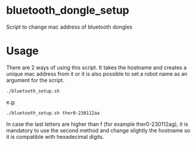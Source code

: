 # bluetooth_dongle_setup
Script to change mac address of bluetooth dongles

# Usage
There are 2 ways of using this script. 
It takes the hostname and creates a unique mac address from it or it is also possible to set a robot name as an argument for the script. 

```
./bluetooth_setup.sh
```

e.g:
```
./bluetooth_setup.sh ther0-230112aa
```

In case the last letters are higher than f (for example ther0-230112ag), it is mandatory to use the second method and change slightly the hostname so it is compatible with hexadecimal digits. 
